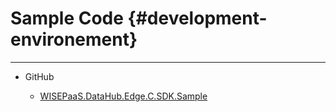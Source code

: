 # Sample Code {#development-environement}

---

* GitHub

  * [WISEPaaS.DataHub.Edge.C.SDK.Sample](https://github.com/advwacloud/WISEPaaS.DataHub.Edge.C.SDK.Sample)



